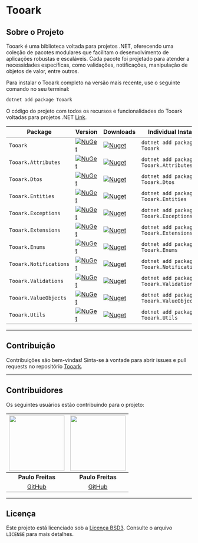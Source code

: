 # Tooark

## Sobre o Projeto

Tooark é uma biblioteca voltada para projetos .NET, oferecendo uma coleção de pacotes modulares que facilitam o desenvolvimento de aplicações robustas e escaláveis. Cada pacote foi projetado para atender a necessidades específicas, como validações, notificações, manipulação de objetos de valor, entre outros.

Para instalar o Tooark completo na versão mais recente, use o seguinte comando no seu terminal:

```bash
dotnet add package Tooark
```

O código do projeto com todos os recursos e funcionalidades do Tooark voltadas para projetos .NET [Link](/Tooark/README.md).

| Package                | Version                                                                                                              | Downloads                                                                                                             | Individual Install                        |
| ---------------------- | -------------------------------------------------------------------------------------------------------------------- | --------------------------------------------------------------------------------------------------------------------- | ----------------------------------------- |
| `Tooark`               | [![NuGet](https://img.shields.io/nuget/v/Tooark.svg)](https://nuget.org/packages/Tooark)                             | [![Nuget](https://img.shields.io/nuget/dt/Tooark.svg)](https://nuget.org/packages/Tooark)                             | `dotnet add package Tooark`               |
| `Tooark.Attributes`    | [![NuGet](https://img.shields.io/nuget/v/Tooark.Attributes.svg)](https://nuget.org/packages/Tooark.Attributes)       | [![Nuget](https://img.shields.io/nuget/dt/Tooark.Attributes.svg)](https://nuget.org/packages/Tooark.Attributes)       | `dotnet add package Tooark.Attributes`    |
| `Tooark.Dtos`          | [![NuGet](https://img.shields.io/nuget/v/Tooark.Dtos.svg)](https://nuget.org/packages/Tooark.Dtos)                   | [![Nuget](https://img.shields.io/nuget/dt/Tooark.Dtos.svg)](https://nuget.org/packages/Tooark.Dtos)                   | `dotnet add package Tooark.Dtos`          |
| `Tooark.Entities`      | [![NuGet](https://img.shields.io/nuget/v/Tooark.Entities.svg)](https://nuget.org/packages/Tooark.Entities)           | [![Nuget](https://img.shields.io/nuget/dt/Tooark.Entities.svg)](https://nuget.org/packages/Tooark.Entities)           | `dotnet add package Tooark.Entities`      |
| `Tooark.Exceptions`    | [![NuGet](https://img.shields.io/nuget/v/Tooark.Exceptions.svg)](https://nuget.org/packages/Tooark.Exceptions)       | [![Nuget](https://img.shields.io/nuget/dt/Tooark.Exceptions.svg)](https://nuget.org/packages/Tooark.Exceptions)       | `dotnet add package Tooark.Exceptions`    |
| `Tooark.Extensions`    | [![NuGet](https://img.shields.io/nuget/v/Tooark.Extensions.svg)](https://nuget.org/packages/Tooark.Extensions)       | [![Nuget](https://img.shields.io/nuget/dt/Tooark.Extensions.svg)](https://nuget.org/packages/Tooark.Extensions)       | `dotnet add package Tooark.Extensions`    |
| `Tooark.Enums`         | [![NuGet](https://img.shields.io/nuget/v/Tooark.Enums.svg)](https://nuget.org/packages/Tooark.Enums)                 | [![Nuget](https://img.shields.io/nuget/dt/Tooark.Enums.svg)](https://nuget.org/packages/Tooark.Enums)                 | `dotnet add package Tooark.Enums`         |
| `Tooark.Notifications` | [![NuGet](https://img.shields.io/nuget/v/Tooark.Notifications.svg)](https://nuget.org/packages/Tooark.Notifications) | [![Nuget](https://img.shields.io/nuget/dt/Tooark.Notifications.svg)](https://nuget.org/packages/Tooark.Notifications) | `dotnet add package Tooark.Notifications` |
| `Tooark.Validations`   | [![NuGet](https://img.shields.io/nuget/v/Tooark.Validations.svg)](https://nuget.org/packages/Tooark.Validations)     | [![Nuget](https://img.shields.io/nuget/dt/Tooark.Validations.svg)](https://nuget.org/packages/Tooark.Validations)     | `dotnet add package Tooark.Validations`   |
| `Tooark.ValueObjects`  | [![NuGet](https://img.shields.io/nuget/v/Tooark.ValueObjects.svg)](https://nuget.org/packages/Tooark.ValueObjects)   | [![Nuget](https://img.shields.io/nuget/dt/Tooark.ValueObjects.svg)](https://nuget.org/packages/Tooark.ValueObjects)   | `dotnet add package Tooark.ValueObjects`  |
| `Tooark.Utils`         | [![NuGet](https://img.shields.io/nuget/v/Tooark.Utils.svg)](https://nuget.org/packages/Tooark.Utils)                 | [![Nuget](https://img.shields.io/nuget/dt/Tooark.Utils.svg)](https://nuget.org/packages/Tooark.Utils)                 | `dotnet add package Tooark.Utils`         |

---

## Contribuição

Contribuições são bem-vindas! Sinta-se à vontade para abrir issues e pull requests no repositório [Tooark](https://github.com/Tooark/tooark/issues).

---

## Contribuidores

Os seguintes usuários estão contribuindo para o projeto:

| <img src="https://avatars.githubusercontent.com/u/137942353?v=4" width=150> | <img src="https://avatars.githubusercontent.com/u/27088472?v=4" width=150> |
| :-------------------------------------------------------------------------: | :------------------------------------------------------------------------: |
|                              **Paulo Freitas**                              |                             **Paulo Freitas**                              |
|                 [GitHub](https://github.com/paulofreitas91)                 |                 [GitHub](https://github.com/paulosfjunior)                 |

---

## Licença

Este projeto está licenciado sob a [Licença BSD3](./LICENSE). Consulte o arquivo `LICENSE` para mais detalhes.
